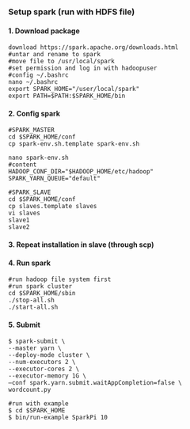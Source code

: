 ### Setup spark (run with HDFS file)

#### 1. Download package
```shell
download https://spark.apache.org/downloads.html
#untar and rename to spark
#move file to /usr/local/spark
#set permission and log in with hadoopuser
#config ~/.bashrc
nano ~/.bashrc
export SPARK_HOME="/user/local/spark"
export PATH=$PATH:$SPARK_HOME/bin
```

#### 2. Config spark
```shell
#SPARK_MASTER
cd $SPARK_HOME/conf
cp spark-env.sh.template spark-env.sh

nano spark-env.sh
#content
HADOOP_CONF_DIR="$HADOOP_HOME/etc/hadoop"
SPARK_YARN_QUEUE="default"

#SPARK_SLAVE
cd $SPARK_HOME/conf
cp slaves.template slaves
vi slaves
slave1
slave2
```

#### 3. Repeat installation in slave (through scp)

#### 4. Run spark
```shell
#run hadoop file system first
#run spark cluster
cd $SPARK_HOME/sbin
./stop-all.sh
./start-all.sh
```

#### 5. Submit
```shell
$ spark-submit \
--master yarn \
--deploy-mode cluster \
--num-executors 2 \
--executor-cores 2 \
--executor-memory 1G \
–conf spark.yarn.submit.waitAppCompletion=false \
wordcount.py

#run with example
$ cd $SPARK_HOME
$ bin/run-example SparkPi 10
```
